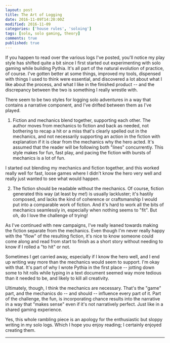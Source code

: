 ```yaml
---
layout: post
title: The Art of Logging
date: 2016-11-09T14:20:00Z
modified: 2016-11-09
categories: ['house rules', 'soloing']
tags: [solo, solo gaming, theory]
comments: true
published: true
---
```


If you happen to read over the various logs I've posted, you'll notice my play style has shifted quite a bit since I first started out experimenting with solo gaming while building Pythia. It's all part of the natural evolution of practice, of course. I've gotten better at some things, improved my tools, dispensed with things I used to think were essential, and discovered a lot about what I like about the process, and what I like in the finished product -- and the discrepancy between the two is something I really wrestle with.

<!--more-->

There seem to be two styles for logging solo adventures in a way that contains a narrative component, and I've drifted between them as I've played.

1. Fiction and mechanics blend together, supporting each other. The author moves from mechanics to fiction and back as needed, not bothering to recap a hit or a miss that's clearly spelled out in the mechanics, and not necessarily supporting an action in the fiction with explanation if it is clear from the mechanics why the hero acted. It's assumed that the reader will be following both "lines" concurrently. This style makes for fun, fast play, and pacing the fiction with bursts of mechanics is a lot of fun.

I started out blending my mechanics and fiction together, and this worked really well for fast, loose games where I didn't know the hero very well and really just wanted to see what would happen.

2. The fiction should be readable without the mechanics. Of course, fiction generated this way (at least by me!) is usually lackluster; it's hastily composed, and lacks the kind of coherence or craftsmanship I would put into a comparable work of fiction. And it's hard to work all the bits of mechanics seamlessly in, especially when nothing seems to "fit". But oh, do I love the challenge of trying!

As I've continued with new campaigns, I've really leaned towards making the fiction separate from the mechanics. Even though I'm never really happy with the "flow" of the resulting fiction, it's nice to know someone could come along and read from start to finish as a short story without needing to know if I rolled a "to hit" or not.

Sometimes I get carried away, especially if I know the hero well, and I end up writing way more than the mechanics would seem to support. I'm okay with that. It's part of why I wrote Pythia in the first place -- jotting down some to hit rolls while typing in a text document seemed way more tedious than it needed to be, and likely to kill all creativity.

Ultimately, though, I think the mechanics are necessary. That's the "game" part, and the mechanics do -- and should -- influence every part of it. Part of the challenge, the fun, is incorporating chance results into the narrative in a way that "makes sense" even if it's not narratively perfect. Just like in a shared gaming experience.

Yes, this whole rambling piece is an apology for the enthusiastic but sloppy writing in my solo logs. Which I hope you enjoy reading; I certainly enjoyed creating them.

***
